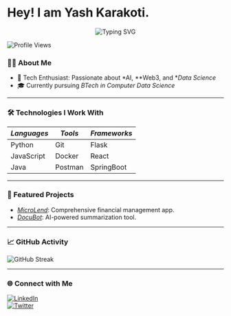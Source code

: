 # Hey! I am Yash Karakoti.
<p align="center">
  <img src="https://readme-typing-svg.herokuapp.com?font=Merienda&size=21&duration=3000&pause=800&color=5CE862&center=true&random=true&width=435&lines=Code+never+lies%2C+comment+sometimes+do;First%2C+solve+the+problem.+Then%2C+code.;It+works+on+my+machine.;Make+it+work%2C+make+it+right%2C+make+it+fast.;There+is+no+place+like+127.0.0.1.;Hello%2C+World!;Eat.+Sleep.+Code.+Repeat.;It%E2%80%99s+not+a+bug%2C+it%E2%80%99s+a+feature!;Code+more%2C+worry+less;Git+happens!" alt="Typing SVG" />
</p>

![Profile Views](https://komarev.com/ghpvc/?username=Yash-Karakoti&color=brightgreen)  
### 👨‍💻 About Me
- 🌟 Tech Enthusiast: Passionate about *AI, **Web3, and **Data Science*  
- 🎓 Currently pursuing *BTech in Computer Data Science*  

---

### 🛠 Technologies I Work With
| *Languages*  | *Tools*     | *Frameworks* |
| -------------- | ------------- | --------------- |
| Python         | Git           | Flask           |
| JavaScript     | Docker        | React           |
| Java           | Postman       | SpringBoot      |
---

### 🌟 Featured Projects
- *[MicroLend](https://github.com/your-microlend-repo)*: Comprehensive financial management app.  
- *[DocuBot](https://github.com/your-docubot-repo)*: AI-powered summarization tool.

---

### 📈 GitHub Activity
![GitHub Streak](https://github-readme-streak-stats.herokuapp.com/?user=Yash-Karakoti&theme=dark)

---

### 🌐 Connect with Me
[![LinkedIn](https://img.shields.io/badge/-LinkedIn-blue?style=flat&logo=linkedin)](https://linkedin.com/in/yashkarakoti)  
[![Twitter](https://img.shields.io/badge/-Twitter-blue?style=flat&logo=twitter)](https://twitter.com/YashKarakoti8)
